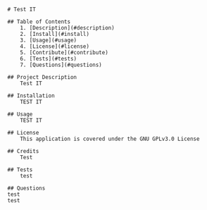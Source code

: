 
    # Test IT
    
    ## Table of Contents
        1. [Description](#description)
        2. [Install](#install)
        3. [Usage](#usage)
        4. [License](#license)
        5. [Contribute](#contribute)
        6. [Tests](#tests)
        7. [Questions](#questions)
        
    ## Project Description
        Test IT
        
    ## Installation 
        TEST IT
        
    ## Usage
        TEST IT
        
    ## License 
        This application is covered under the GNU GPLv3.0 License

    ## Credits 
        Test
        
    ## Tests 
        test
        
    ## Questions 
    test
    test
        